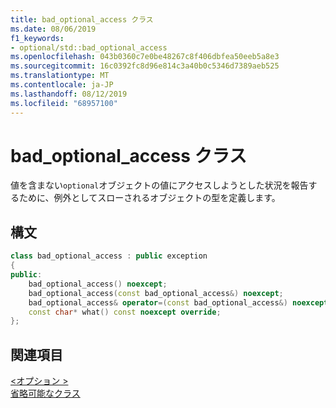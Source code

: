 ```yaml
---
title: bad_optional_access クラス
ms.date: 08/06/2019
f1_keywords:
- optional/std::bad_optional_access
ms.openlocfilehash: 043b0360c7e0be48267c8f406dbfea50eeb5a8e3
ms.sourcegitcommit: 16c0392fc8d96e814c3a40b0c5346d7389aeb525
ms.translationtype: MT
ms.contentlocale: ja-JP
ms.lasthandoff: 08/12/2019
ms.locfileid: "68957100"
---
```

# <a name="bad_optional_access-class"></a>bad_optional_access クラス

値を含まない`optional`オブジェクトの値にアクセスしようとした状況を報告するために、例外としてスローされるオブジェクトの型を定義します。

## <a name="syntax"></a>構文

```cpp
class bad_optional_access : public exception
{
public:
    bad_optional_access() noexcept;
    bad_optional_access(const bad_optional_access&) noexcept;
    bad_optional_access& operator=(const bad_optional_access&) noexcept;
    const char* what() const noexcept override;
};
```

## <a name="see-also"></a>関連項目

[\<オプション >](optional.md)\
[省略可能なクラス](optional-class.md)
